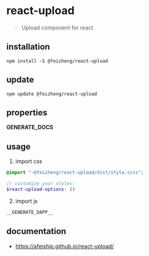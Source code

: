 # react-upload
> Upload component for react.

## installation
```shell
npm install -S @feizheng/react-upload
```

## update
```shell
npm update @feizheng/react-upload
```

## properties
__GENERATE_DOCS__

## usage
1. import css
  ```scss
  @import "~@feizheng/react-upload/dist/style.scss";

  // customize your styles:
  $react-upload-options: ()
  ```
2. import js
  ```js
__GENERATE_DAPP__
  ```

## documentation
- https://afeiship.github.io/react-upload/
